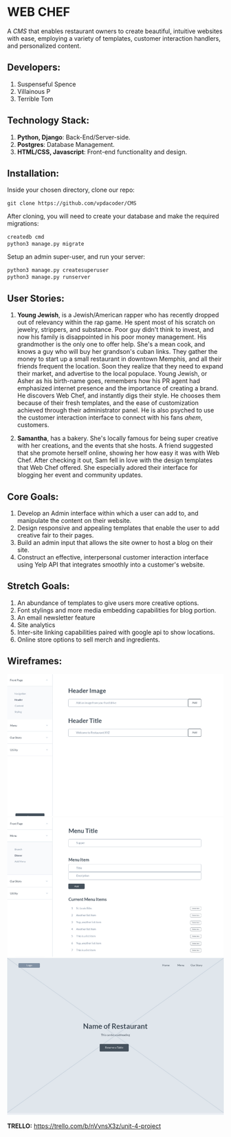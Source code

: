 # WEB CHEF
 A *CMS* that enables restaurant owners to create beautiful, intuitive websites with ease, employing a variety of templates, customer interaction handlers, and personalized content.

## Developers:
1) Suspenseful Spence
2) Villainous P
3) Terrible Tom

## Technology Stack:
1) **Python, Django**: Back-End/Server-side.
2) **Postgres**: Database Management.
3) **HTML/CSS, Javascript**: Front-end functionality and design.

## Installation:
Inside your chosen directory, clone our repo:
```
git clone https://github.com/vpdacoder/CMS
```
After cloning, you will need to create your database and make the required migrations:
```
createdb cmd
python3 manage.py migrate
```
Setup an admin super-user, and run your server:
```
python3 manage.py createsuperuser
python3 manage.py runserver
```


## User Stories:
1) **Young Jewish**, is a Jewish/American rapper who has recently dropped out of relevancy within the rap game. He spent most of his scratch on jewelry, strippers, and substance. Poor guy didn't think to invest, and now his family is disappointed in his poor money management. His grandmother is the only one to offer help. She's a mean cook, and knows a guy who will buy her grandson's cuban links. They gather the money to start up a small restaurant in downtown Memphis, and all their friends frequent the location. Soon they realize that they need to expand their market, and advertise to the local populace. Young Jewish, or Asher as his birth-name goes, remembers how his PR agent had emphasized internet presence and the importance of creating a brand. He discovers Web Chef, and instantly digs their style. He chooses them because of their fresh templates, and the ease of customization achieved through their administrator panel. He is also psyched to use the customer interaction interface to connect with his fans *ahem*, customers.

2) **Samantha**, has a bakery. She's locally famous for being super creative with her creations, and the events that she hosts. A friend suggested that she promote herself online, showing her how easy it was with Web Chef. After checking it out, Sam fell in love with the design templates that Web Chef offered. She especially adored their interface for blogging her event and community updates.


## Core Goals:
1) Develop an Admin interface within which a user can add to, and manipulate the content on their website.
2) Design responsive and appealing templates that enable the user to add creative fair to their pages.
3) Build an admin input that allows the site owner to host a blog on their site.
4) Construct an effective, interpersonal customer interaction interface using Yelp API that integrates smoothly into a customer's website.

## Stretch Goals:
1) An abundance of templates to give users more creative options.
2) Font stylings and more media embedding capabilities for blog portion.
3) An email newsletter feature
4) Site analytics
5) Inter-site linking capabilities paired with google api to show locations.
6) Online store options to sell merch and ingredients.

## Wireframes:
![alt text](./images/headerform.png)
![alt text](./images/menuform.png)
![alt text](./images/homepage.png)

**TRELLO:** <https://trello.com/b/nVvnsX3z/unit-4-project>
